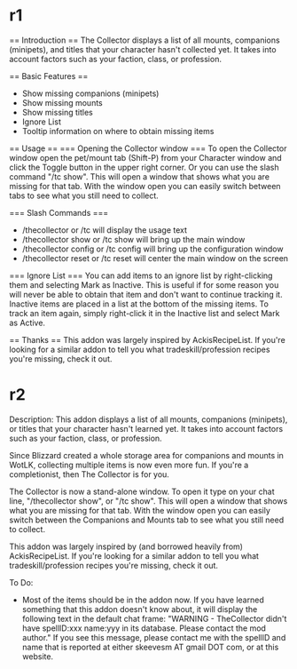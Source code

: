 # r1
== Introduction ==
The Collector displays a list of all mounts, companions (minipets), and titles that your character hasn't collected yet. It takes into account factors such as your faction, class, or profession.

== Basic Features ==
* Show missing companions (minipets)
* Show missing mounts
* Show missing titles
* Ignore List
* Tooltip information on where to obtain missing items

== Usage ==
=== Opening the Collector window ===
To open the Collector window open the pet/mount tab (Shift-P) from your Character window and click the Toggle button in the upper right corner. Or you can use the slash command "/tc show". This will open a window that shows what you are missing for that tab. With the window open you can easily switch between tabs to see what you still need to collect.

=== Slash Commands ===
* /thecollector or /tc will display the usage text
* /thecollector show or /tc show will bring up the main window
* /thecollector config or /tc config will bring up the configuration window
* /thecollector reset or /tc reset will center the main window on the screen

=== Ignore List ===
You can add items to an ignore list by right-clicking them and selecting Mark as Inactive. This is useful if for some reason you will never be able to obtain that item and don't want to continue tracking it. Inactive items are placed in a list at the bottom of the missing items. To track an item again, simply right-click it in the Inactive list and select Mark as Active.

== Thanks ==
This addon was largely inspired by AckisRecipeList. If you're looking for a similar addon to tell you what tradeskill/profession recipes you're missing, check it out.

# r2
Description:
This addon displays a list of all mounts, companions (minipets), or titles that your character hasn't learned yet. It takes into account factors such as your faction, class, or profession.

Since Blizzard created a whole storage area for companions and mounts in WotLK, collecting multiple items is now even more fun. If you're a completionist, then The Collector is for you.

The Collector is now a stand-alone window. To open it type on your chat line, "/thecollector show", or "/tc show". This will open a window that shows what you are missing for that tab. With the window open you can easily switch between the Companions and Mounts tab to see what you still need to collect.

This addon was largely inspired by (and borrowed heavily from) AckisRecipeList. If you're looking for a similar addon to tell you what tradeskill/profession recipes you're missing, check it out.


To Do:
  -  Most of the items should be in the addon now. If you have learned something that this addon doesn't know about, it will display the following text in the default chat frame: 
  "WARNING - TheCollector didn't have spellID:xxx name:yyy in its database. Please contact the mod author."
If you see this message, please contact me with the spellID and name that is reported at either skeevesm AT gmail DOT com, or at this website.